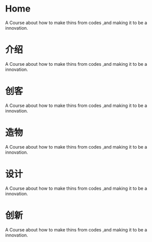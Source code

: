 # Home
A Course about how to make thins from codes ,and making it to be a innovation.
# 介绍
A Course about how to make thins from codes ,and making it to be a innovation.
# 创客
A Course about how to make thins from codes ,and making it to be a innovation.
# 造物
A Course about how to make thins from codes ,and making it to be a innovation.
# 设计
A Course about how to make thins from codes ,and making it to be a innovation.
# 创新
A Course about how to make thins from codes ,and making it to be a innovation.
